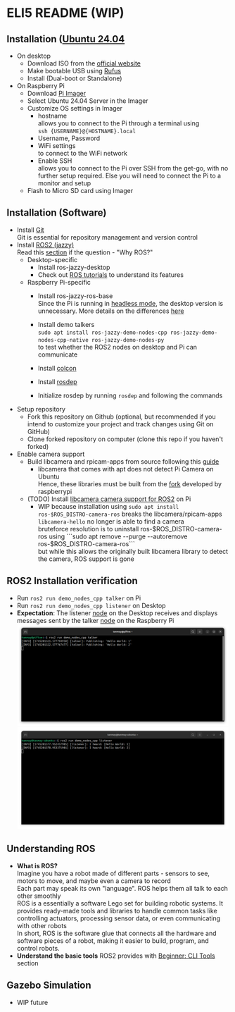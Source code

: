 # ELI5 README (WIP)

## Installation ([Ubuntu 24.04](https://releases.ubuntu.com/noble/)

- On desktop
  - Download ISO from the [official website](https://ubuntu.com/download/desktop)
  - Make bootable USB using [Rufus](https://rufus.ie/en/)
  - Install (Dual-boot or Standalone)
- On Raspberry Pi
  - Download [Pi Imager](https://www.raspberrypi.com/software/)
  - Select Ubuntu 24.04 Server in the Imager
  - Customize OS settings in Imager
    - hostname\
    allows you to connect to the Pi through a terminal using\
    ```ssh {USERNAME}@{HOSTNAME}.local```
    - Username, Password
    - WiFi settings\
    to connect to the WiFi network
    - Enable SSH \
    allows you to connect to the Pi over SSH from the get-go, with no further setup required. Else you will need to connect the Pi to a monitor and setup
  - Flash to Micro SD card using Imager

## Installation (Software)

- Install [Git](https://git-scm.com/downloads/linux)\
Git is essential for repository management and version control
- Install [ROS2 (jazzy)](https://docs.ros.org/en/jazzy/Installation.html)\
Read this [section](#understanding-ros) if the question - "Why ROS?"
  - Desktop-specific
    - Install ros-jazzy-desktop
    - Check out [ROS tutorials](https://docs.ros.org/en/jazzy/Tutorials.html) to understand its features
  - Raspberry Pi-specific
    - Install ros-jazzy-ros-base\
    Since the Pi is running in [headless mode](https://en.wikipedia.org/wiki/Headless_software), the desktop version is unnecessary. More details on the differences [here](https://www.ros.org/reps/rep-2001.html#id32)
    - Install demo talkers\
    ```sudo apt install ros-jazzy-demo-nodes-cpp ros-jazzy-demo-nodes-cpp-native ros-jazzy-demo-nodes-py```\
    to test whether the ROS2 nodes on desktop and Pi can communicate

    - Install [colcon](https://docs.ros.org/en/jazzy/Tutorials/Beginner-Client-Libraries/Colcon-Tutorial.html)
    - Install [rosdep](https://docs.ros.org/en/jazzy/Tutorials/Intermediate/Rosdep.html)
    - Initialize rosdep by running ```rosdep``` and following the commands
- Setup repository
  - Fork this repository on Github (optional, but recommended if you intend to customize your project and track changes using Git on GitHub)
  - Clone forked repository on computer (clone this repo if you haven't forked)
- Enable camera support
  - Build libcamera and rpicam-apps from source following this [guide](https://www.raspberrypi.com/documentation/computers/camera_software.html#building-libcamera)
    - libcamera that comes with apt does not detect Pi Camera on Ubuntu\
    Hence, these libraries must be built from the [fork](https://github.com/raspberrypi/libcamera) developed by raspberrypi
  - (TODO) Install [libcamera camera support for ROS2](https://github.com/christianrauch/camera_ros) on Pi
    - WIP because installation using ```sudo apt install ros-$ROS_DISTRO-camera-ros``` breaks the libcamera/rpicam-apps\
    ```libcamera-hello``` no longer is able to find a camera\
    bruteforce resolution is to uninstall ros-$ROS_DISTRO-camera-ros using ```sudo apt remove --purge --autoremove ros-$ROS_DISTRO-camera-ros```\
    but while this allows the originally built libcamera library to detect the camera, ROS support is gone

## ROS2 Installation verification

- Run ```ros2 run demo_nodes_cpp talker``` on Pi
- Run ```ros2 run demo_nodes_cpp listener``` on Desktop
- **Expectation**: The listener [node](https://docs.ros.org/en/jazzy/Tutorials/Beginner-CLI-Tools/Understanding-ROS2-Nodes/Understanding-ROS2-Nodes.html) on the Desktop receives and displays messages sent by the talker [node](https://docs.ros.org/en/jazzy/Tutorials/Beginner-CLI-Tools/Understanding-ROS2-Nodes/Understanding-ROS2-Nodes.html) on the Raspberry Pi
  ![Demo Nodes Talker on Desktop](README_media/demo_nodes_cpp_talker_on_Pi.png)
  ![Demo Nodes Listener on Pi](README_media/demo_nodes_cpp_listener_on_desktop.png)

## Understanding ROS

- **What is ROS?**\
Imagine you have a robot made of different parts - sensors to see, motors to move, and maybe even a camera to record\
Each part may speak its own "language". ROS helps them all talk to each other smoothly\
ROS is a essentially a software Lego set for building robotic systems. It provides ready-made tools and libraries to handle common tasks like controlling actuators, processing sensor data, or even communicating with other robots\
In short, ROS is the software glue that connects all the hardware and software pieces of a robot, making it easier to build, program, and control robots.
- **Understand the basic tools** ROS2 provides with [Beginner: CLI Tools](https://docs.ros.org/en/jazzy/Tutorials/Beginner-CLI-Tools.html) section

## Gazebo Simulation

- WIP future
